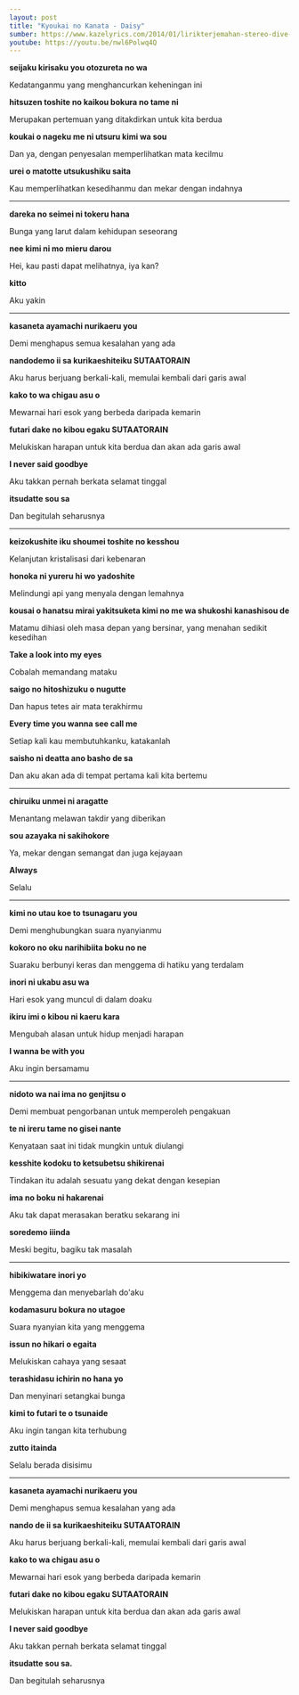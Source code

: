 ```yaml
---
layout: post
title: "Kyoukai no Kanata - Daisy"
sumber: https://www.kazelyrics.com/2014/01/lirikterjemahan-stereo-dive-foundation.html?m=1 
youtube: https://youtu.be/nwl6Polwq4Q 
---
```


**seijaku kirisaku you otozureta no wa**

Kedatanganmu yang menghancurkan keheningan ini

**hitsuzen toshite no kaikou bokura no tame ni**

Merupakan pertemuan yang ditakdirkan untuk kita berdua

**koukai o nageku me ni utsuru kimi wa sou**

Dan ya, dengan penyesalan memperlihatkan mata kecilmu

**urei o matotte utsukushiku saita**

Kau memperlihatkan kesedihanmu dan mekar dengan indahnya

****



**dareka no seimei ni tokeru hana**

Bunga yang larut dalam kehidupan seseorang

**nee kimi ni mo mieru darou**

Hei, kau pasti dapat melihatnya, iya kan?

**kitto**

Aku yakin

****



**kasaneta ayamachi nurikaeru you**

Demi menghapus semua kesalahan yang ada

**nandodemo ii sa kurikaeshiteiku SUTAATORAIN**

Aku harus berjuang berkali-kali, memulai kembali dari garis awal

**kako to wa chigau asu o**

Mewarnai hari esok yang berbeda daripada kemarin

**futari dake no kibou egaku SUTAATORAIN**

Melukiskan harapan untuk kita berdua dan akan ada garis awal

**I never said goodbye**

Aku takkan pernah berkata selamat tinggal

**itsudatte sou sa**

Dan begitulah seharusnya

****



**keizokushite iku shoumei toshite no kesshou**

Kelanjutan kristalisasi dari kebenaran

**honoka ni yureru hi wo yadoshite**

Melindungi api yang menyala dengan lemahnya

**kousai o hanatsu mirai yakitsuketa kimi no me wa shukoshi kanashisou de**

Matamu dihiasi oleh masa depan yang bersinar, yang menahan sedikit kesedihan

**Take a look into my eyes**

Cobalah memandang mataku

**saigo no hitoshizuku o nugutte**

Dan hapus tetes air mata terakhirmu

**Every time you wanna see call me**

Setiap kali kau membutuhkanku, katakanlah

**saisho ni deatta ano basho de sa**

Dan aku akan ada di tempat pertama kali kita bertemu

****



**chiruiku unmei ni aragatte**

Menantang melawan takdir yang diberikan

**sou azayaka ni sakihokore**

Ya, mekar dengan semangat dan juga kejayaan

**Always**

Selalu

****



**kimi no utau koe to tsunagaru you**

Demi menghubungkan suara nyanyianmu

**kokoro no oku narihibiita boku no ne**

Suaraku berbunyi keras dan menggema di hatiku yang terdalam

**inori ni ukabu asu wa**

Hari esok yang muncul di dalam doaku

**ikiru imi o kibou ni kaeru kara**

Mengubah alasan untuk hidup menjadi harapan

**I wanna be with you**

Aku ingin bersamamu

****



**nidoto wa nai ima no genjitsu o**

Demi membuat pengorbanan untuk memperoleh pengakuan

**te ni ireru tame no gisei nante**

Kenyataan saat ini tidak mungkin untuk diulangi

**kesshite kodoku to ketsubetsu shikirenai**

Tindakan itu adalah sesuatu yang dekat dengan kesepian

**ima no boku ni hakarenai**

Aku tak dapat merasakan beratku sekarang ini

**soredemo iiinda**

Meski begitu, bagiku tak masalah

****



**hibikiwatare inori yo**

Menggema dan menyebarlah do'aku

**kodamasuru bokura no utagoe**

Suara nyanyian kita yang menggema

**issun no hikari o egaita**

Melukiskan cahaya yang sesaat

**terashidasu ichirin no hana yo**

Dan menyinari setangkai bunga

**kimi to futari te o tsunaide**

Aku ingin tangan kita terhubung

**zutto itainda**

Selalu berada disisimu

****



**kasaneta ayamachi nurikaeru you**

Demi menghapus semua kesalahan yang ada

**nando de ii sa kurikaeshiteiku SUTAATORAIN**

Aku harus berjuang berkali-kali, memulai kembali dari garis awal

**kako to wa chigau asu o**

Mewarnai hari esok yang berbeda daripada kemarin

**futari dake no kibou egaku SUTAATORAIN**

Melukiskan harapan untuk kita berdua dan akan ada garis awal

**I never said goodbye**

Aku takkan pernah berkata selamat tinggal

**itsudatte sou sa.**

Dan begitulah seharusnya

